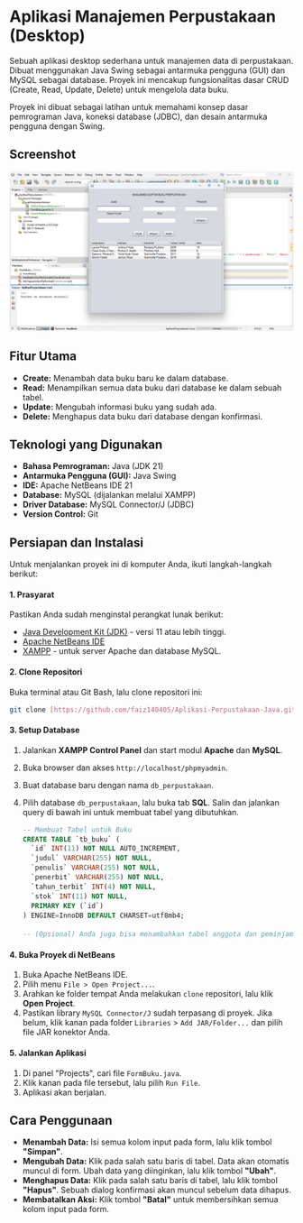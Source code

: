 # Aplikasi Manajemen Perpustakaan (Desktop)

Sebuah aplikasi desktop sederhana untuk manajemen data di perpustakaan. Dibuat menggunakan Java Swing sebagai antarmuka pengguna (GUI) dan MySQL sebagai database. Proyek ini mencakup fungsionalitas dasar CRUD (Create, Read, Update, Delete) untuk mengelola data buku.

Proyek ini dibuat sebagai latihan untuk memahami konsep dasar pemrograman Java, koneksi database (JDBC), dan desain antarmuka pengguna dengan Swing.

## Screenshot
![Tampilan Aplikasi](screenshot.png)

## Fitur Utama
- **Create:** Menambah data buku baru ke dalam database.
- **Read:** Menampilkan semua data buku dari database ke dalam sebuah tabel.
- **Update:** Mengubah informasi buku yang sudah ada.
- **Delete:** Menghapus data buku dari database dengan konfirmasi.

## Teknologi yang Digunakan
- **Bahasa Pemrograman:** Java (JDK 21)
- **Antarmuka Pengguna (GUI):** Java Swing
- **IDE:** Apache NetBeans IDE 21
- **Database:** MySQL (dijalankan melalui XAMPP)
- **Driver Database:** MySQL Connector/J (JDBC)
- **Version Control:** Git

## Persiapan dan Instalasi
Untuk menjalankan proyek ini di komputer Anda, ikuti langkah-langkah berikut:

#### 1. Prasyarat
Pastikan Anda sudah menginstal perangkat lunak berikut:
- [Java Development Kit (JDK)](https://www.oracle.com/java/technologies/downloads/) - versi 11 atau lebih tinggi.
- [Apache NetBeans IDE](https://netbeans.apache.org/download/index.html)
- [XAMPP](https://www.apachefriends.org/index.html) - untuk server Apache dan database MySQL.

#### 2. Clone Repositori
Buka terminal atau Git Bash, lalu clone repositori ini:
```bash
git clone [https://github.com/faiz140405/Aplikasi-Perpustakaan-Java.git](https://github.com/faiz140405/Aplikasi-Perpustakaan-Java.git)
```

#### 3. Setup Database
1.  Jalankan **XAMPP Control Panel** dan start modul **Apache** dan **MySQL**.
2.  Buka browser dan akses `http://localhost/phpmyadmin`.
3.  Buat database baru dengan nama `db_perpustakaan`.
4.  Pilih database `db_perpustakaan`, lalu buka tab **SQL**. Salin dan jalankan query di bawah ini untuk membuat tabel yang dibutuhkan.

    ```sql
    -- Membuat Tabel untuk Buku
    CREATE TABLE `tb_buku` (
      `id` INT(11) NOT NULL AUTO_INCREMENT,
      `judul` VARCHAR(255) NOT NULL,
      `penulis` VARCHAR(255) NOT NULL,
      `penerbit` VARCHAR(255) NOT NULL,
      `tahun_terbit` INT(4) NOT NULL,
      `stok` INT(11) NOT NULL,
      PRIMARY KEY (`id`)
    ) ENGINE=InnoDB DEFAULT CHARSET=utf8mb4;

    -- (Opsional) Anda juga bisa menambahkan tabel anggota dan peminjaman di sini jika sudah dibuat
    ```

#### 4. Buka Proyek di NetBeans
1.  Buka Apache NetBeans IDE.
2.  Pilih menu `File > Open Project...`.
3.  Arahkan ke folder tempat Anda melakukan `clone` repositori, lalu klik **Open Project**.
4.  Pastikan library `MySQL Connector/J` sudah terpasang di proyek. Jika belum, klik kanan pada folder `Libraries` > `Add JAR/Folder...` dan pilih file JAR konektor Anda.

#### 5. Jalankan Aplikasi
1.  Di panel "Projects", cari file `FormBuku.java`.
2.  Klik kanan pada file tersebut, lalu pilih `Run File`.
3.  Aplikasi akan berjalan.

## Cara Penggunaan
- **Menambah Data:** Isi semua kolom input pada form, lalu klik tombol **"Simpan"**.
- **Mengubah Data:** Klik pada salah satu baris di tabel. Data akan otomatis muncul di form. Ubah data yang diinginkan, lalu klik tombol **"Ubah"**.
- **Menghapus Data:** Klik pada salah satu baris di tabel, lalu klik tombol **"Hapus"**. Sebuah dialog konfirmasi akan muncul sebelum data dihapus.
- **Membatalkan Aksi:** Klik tombol **"Batal"** untuk membersihkan semua kolom input pada form.
